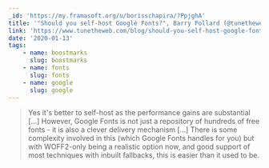 ```yaml
---
_id: 'https://my.framasoft.org/u/borisschapira/?PpjghA'
title: '"Should you self-host Google Fonts?", Barry Pollard (@tunetheweb)'
link: 'https://www.tunetheweb.com/blog/should-you-self-host-google-fonts/'
date: '2020-01-13'
tags:
    - name: boostmarks
      slug: boostmarks
    - name: fonts
      slug: fonts
    - name: google
      slug: google
---
```


<div class="markdown"><blockquote>
<p>Yes it's better to self-host as the performance gains are substantial […] However, Google Fonts is not just a repository of hundreds of free fonts - it is also a clever delivery mechanism […] There is some complexity involved in this (which Google Fonts handles for you) but with WOFF2-only being a realistic option now, and good support of most techniques with inbuilt fallbacks, this is easier than it used to be.
</p>
</blockquote></div>
